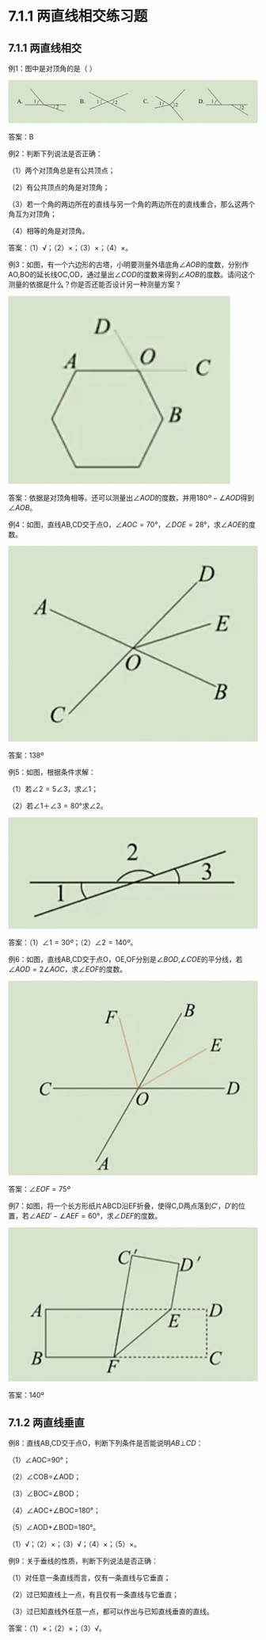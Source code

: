 # 7.1.1 两直线相交练习题

## 7.1.1 两直线相交

例1：图中是对顶角的是（   ）

![image-20250210145046358](img/image4.png)

答案：B



例2：判断下列说法是否正确：

（1）两个对顶角总是有公共顶点；

（2）有公共顶点的角是对顶角；

（3）若一个角的两边所在的直线与另一个角的两边所在的直线重合，那么这两个角互为对顶角；

（4）相等的角是对顶角。

答案：（1）√；（2）×；（3）×；（4）×。



例3：如图，有一个六边形的古塔，小明要测量外墙底角$∠AOB$的度数，分别作AO,BO的延长线OC,OD，通过量出$∠COD$的度数来得到$∠AOB$的度数。请问这个测量的依据是什么？你是否还能否设计另一种测量方案？

![image-20250210150011390](img/image5.png)

答案：依据是对顶角相等。还可以测量出$∠AOD$的度数，并用$180º-∠AOD$得到$∠AOB$。



例4：如图，直线AB,CD交于点O，$∠AOC=70$°，$∠DOE =28°$，求$∠AOE$的度数。

![image-20250210150443874](img/image6.png)

答案：138º



例5：如图，根据条件求解：

（1）若$∠2=5∠3$，求$∠1$；

（2）若$∠1＋∠3=80°$求$∠2$。

![image-20250210150656895](img/image7.png)

答案：（1）$∠1=30º$；（2）$∠2=140º$。



例6：如图，直线AB,CD交于点O，OE,OF分别是$∠BOD$,$∠COE$的平分线，若$∠AOD =2∠AOC$，求$∠EOF$的度数。

![image-20250210150944618](img/image8.png)

答案：$∠EOF=75º$



例7：如图，将一个长方形纸片ABCD沿EF折叠，使得C,D两点落到$C'$，$D'$的位置，若$∠AED'-∠AEF=60°$，求$∠DEF$的度数。

![image-20250210151216430](img/image9.png)

答案：140º

## 7.1.2 两直线垂直

例8：直线AB,CD交于点O，判断下列条件是否能说明$AB⊥CD$：

（1）∠AOC=90°；

（2）∠COB=∠AOD；

（3）∠BOC=∠BOD；

（4）∠AOC+∠BOC=180°；

（5）∠AOD+∠BOD=180°。

（1）√；（2）×；（3）√；（4）×；（5）×。



例9：关于垂线的性质，判断下列说法是否正确：

（1）对任意一条直线而言，仅有一条直线与它垂直；

（2）过已知直线上一点，有且仅有一条直线与它垂直；

（3）过已知直线外任意一点，都可以作出与已知直线垂直的直线。

答案：（1）×；（2）×；（3）√。
